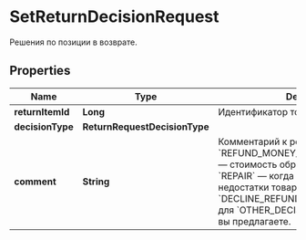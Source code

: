 

# SetReturnDecisionRequest

Решения по позиции в возврате.

## Properties

| Name | Type | Description | Notes |
|------------ | ------------- | ------------- | -------------|
|**returnItemId** | **Long** | Идентификатор товара в возврате. |  |
|**decisionType** | **ReturnRequestDecisionType** |  |  |
|**comment** | **String** | Комментарий к решению. Укажите:  * для &#x60;REFUND_MONEY_INCLUDING_SHIPMENT&#x60;— стоимость обратной пересылки;  * для &#x60;REPAIR&#x60; — когда вы устраните недостатки товара;  * для &#x60;DECLINE_REFUND&#x60; — причину отказа;  * для &#x60;OTHER_DECISION&#x60; — какое решение вы предлагаете.  |  [optional] |



